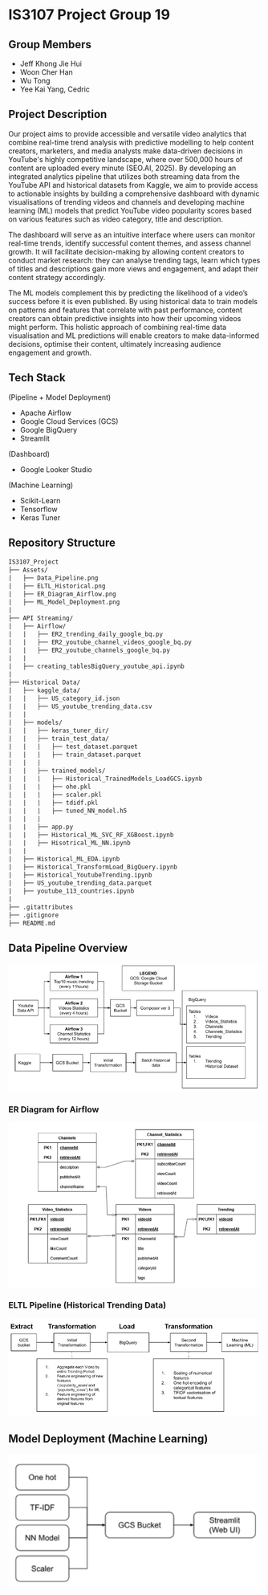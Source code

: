 # IS3107 Project Group 19

## Group Members
- Jeff Khong Jie Hui
- Woon Cher Han
- Wu Tong
- Yee Kai Yang, Cedric 

## Project Description
Our project aims to provide accessible and versatile video analytics that combine real-time trend analysis with predictive modelling to help content creators, marketers, and media analysts make data-driven decisions in YouTube's highly competitive landscape, where over 500,000 hours of content are uploaded every minute (SEO.AI, 2025). By developing an integrated analytics pipeline that utilizes both streaming data from the YouTube API and historical datasets from Kaggle, we aim to provide access to actionable insights by building a comprehensive dashboard with dynamic visualisations of trending videos and channels and developing machine learning (ML) models that predict YouTube video popularity scores based on various features such as video category, title and description. 

The dashboard will serve as an intuitive interface where users can monitor real-time trends, identify successful content themes, and assess channel growth. It will facilitate decision-making by allowing content creators to conduct market research: they can analyse trending tags, learn which types of titles and descriptions gain more views and engagement, and adapt their content strategy accordingly. 

The ML models complement this by predicting the likelihood of a video’s success before it is even published. By using historical data to train models on patterns and features that correlate with past performance, content creators can obtain predictive insights into how their upcoming videos might perform. This holistic approach of combining real-time data visualisation and ML predictions will enable creators to make data-informed decisions, optimise their content, ultimately increasing audience engagement and growth.

## Tech Stack
(Pipeline + Model Deployment)
- Apache Airflow
- Google Cloud Services (GCS)
- Google BigQuery 
- Streamlit

(Dashboard)
- Google Looker Studio 

(Machine Learning)
- Scikit-Learn
- Tensorflow
- Keras Tuner 





## Repository Structure

```plaintext 
IS3107_Project
├── Assets/
|   ├── Data_Pipeline.png
|   ├── ELTL_Historical.png
|   ├── ER_Diagram_Airflow.png
|   ├── ML_Model_Deployment.png
|
├── API Streaming/
|   ├── Airflow/
|   |   ├── ER2_trending_daily_google_bq.py
|   |   ├── ER2_youtube_channel_videos_google_bq.py
|   |   ├── ER2_youtube_channels_google_bq.py
|   |
|   ├── creating_tablesBigQuery_youtube_api.ipynb
|
├── Historical Data/
|   ├── kaggle_data/
|   |   ├── US_category_id.json
|   |   ├── US_youtube_trending_data.csv
|   |
|   ├── models/
|   |   ├── keras_tuner_dir/
|   |   ├── train_test_data/
|   |   |   ├── test_dataset.parquet
|   |   |   ├── train_dataset.parquet
|   |   |
|   |   ├── trained_models/
|   |   |   ├── Historical_TrainedModels_LoadGCS.ipynb
|   |   |   ├── ohe.pkl
|   |   |   ├── scaler.pkl
|   |   |   ├── tdidf.pkl
|   |   |   ├── tuned_NN_model.h5
|   |   |
|   |   ├── app.py
|   |   ├── Historical_ML_SVC_RF_XGBoost.ipynb
|   |   ├── Hisotrical_ML_NN.ipynb
|   |   
|   ├── Historical_ML_EDA.ipynb
|   ├── Historical_TransformLoad_BigQuery.ipynb
|   ├── Historical_YoutubeTrending.ipynb
|   ├── US_youtube_trending_data.parquet
|   ├── youtube_113_countries.ipynb
|
├── .gitattributes
├── .gitignore
├── README.md
```

## Data Pipeline Overview
![Data Pipeline](Assets/Data_Pipeline.png)

### ER Diagram for Airflow
![ER Diagram Airflow](Assets/ER_Diagram_Airflow.png)

### ELTL Pipeline (Historical Trending Data)
![ELTL Pipeline Historical](Assets/ELTL_Historical.png)

## Model Deployment (Machine Learning)
![ML Model Deployment](Assets/ML_Model_Deployment.png)
